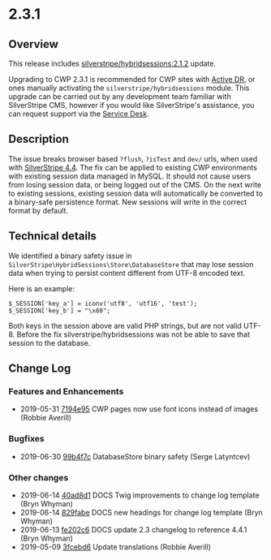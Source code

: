 # 2.3.1

## Overview

This release includes [silverstripe/hybridsessions:2.1.2](https://github.com/silverstripe/silverstripe-hybridsessions/releases/tag/2.1.2) update.

Upgrading to CWP 2.3.1 is recommended for CWP sites with [Active DR](https://www.cwp.govt.nz/developer-docs/en/2/how_tos/preparing_your_site_for_active_dr), or ones manually activating the `silverstripe/hybridsessions` module. This upgrade can be carried out by any development team familiar with SilverStripe CMS, however if you would like SilverStripe's assistance, you can request support via the [Service Desk](https://www.cwp.govt.nz/service-desk/new-request/).

## Description

The issue breaks browser based `?flush`, `?isTest` and `dev/` urls, when used with [SilverStripe 4.4](https://docs.silverstripe.org/en/4/changelogs/4.4.0/).
The fix can be applied to existing CWP environments with existing session data managed in MySQL. It should not cause users from losing session data, or being logged out of the CMS. On the next write to existing sessions, existing session data will automatically be converted to a binary-safe persistence format. New sessions will write in the correct format by default.

## Technical details

We identified a binary safety issue in `SilverStripe\HybridSessions\Store\DatabaseStore` that may lose session data when trying to
persist content different from UTF-8 encoded text.

Here is an example:

```
$_SESSION['key_a'] = iconv('utf8', 'utf16', 'test');
$_SESSION['key_b'] = "\x80";
```

Both keys in the session above are valid PHP strings, but are not valid UTF-8. Before the fix silverstripe/hybridsessions was not be able to save
that session to the database.

<!--- Changes below this line will be automatically regenerated -->

## Change Log

### Features and Enhancements

 * 2019-05-31 [7194e95](https://github.com/silverstripe/cwp/commit/7194e9501ddf2c32913537d44e989f3ccda1c110) CWP pages now use font icons instead of images (Robbie Averill)

### Bugfixes

 * 2019-06-30 [99b4f7c](https://github.com/silverstripe/silverstripe-hybridsessions/commit/99b4f7c16886803c0af5e0b5862d85ad6dac95f7) DatabaseStore binary safety (Serge Latyntcev)

### Other changes

 * 2019-06-14 [40ad8d1](https://github.com/silverstripe/cwp-recipe-kitchen-sink/commit/40ad8d1dacb3b2444313b6119cbf1923c2845cc6) DOCS Twig improvements to change log template (Bryn Whyman)
 * 2019-06-14 [829fabe](https://github.com/silverstripe/cwp-recipe-kitchen-sink/commit/829fabedc74b5a8de18471f31bc4f0444fd75f9d) DOCS new headings for change log template (Bryn Whyman)
 * 2019-06-13 [fe202c6](https://github.com/silverstripe/cwp/commit/fe202c65d973b9fcd092156cd7a10bbf53c02f6c) DOCS update 2.3 changelog to reference 4.4.1 (Bryn Whyman)
 * 2019-05-09 [3fcebd6](https://github.com/silverstripe/silverstripe-hybridsessions/commit/3fcebd6399d18397a59a137856d63cef9170cda7) Update translations (Robbie Averill)
<!--- Changes above this line will be automatically regenerated -->

